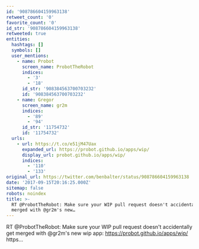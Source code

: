 ```yaml
---
id: '908786604159963138'
retweet_count: '0'
favorite_count: '0'
id_str: '908786604159963138'
retweeted: true
entities:
  hashtags: []
  symbols: []
  user_mentions:
    - name: Probot
      screen_name: ProbotTheRobot
      indices:
        - '3'
        - '18'
      id_str: '908384563700703232'
      id: '908384563700703232'
    - name: Gregor
      screen_name: gr2m
      indices:
        - '89'
        - '94'
      id_str: '11754732'
      id: '11754732'
  urls:
    - url: https://t.co/e51jM47Uax
      expanded_url: https://probot.github.io/apps/wip/
      display_url: probot.github.io/apps/wip/
      indices:
        - '110'
        - '133'
original_url: https://twitter.com/benbalter/status/908786604159963138
date: '2017-09-15T20:16:25.000Z'
sitemap: false
robots: noindex
title: >-
  RT @ProbotTheRobot: Make sure your WIP pull request doesn't accidentally get
  merged with @gr2m's new…
---
```


RT @ProbotTheRobot: Make sure your WIP pull request doesn't accidentally get merged with @gr2m's new wip app: https://probot.github.io/apps/wip/ https…